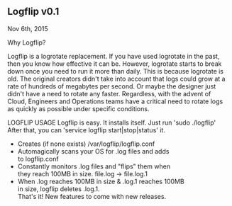 Logflip v0.1
--------

Nov 6th, 2015

Why Logflip? 

Logflip is a logrotate replacement. If you have used logrotate in the past,
then you know how effective it can be. However, logrotate starts to break  
down once you need to run it more than daily. This is because logrotate is 
old. The original creators didn't take into account that logs could grow at
a rate of hundreds of megabytes per second. Or maybe the designer just     
didn't have a need to rotate any faster. Regardless, with the advent of    
Cloud, Engineers and Operations teams have a critical need to rotate logs  
as quickly as possible under specific conditions.                          

LOGFLIP USAGE
Logflip is easy. It installs itself. Just run 'sudo ./logflip'
After that, you can 'service logflip start|stop|status' it.   
- Creates (if none exists) /var/logflip/logflip.conf          
- Automagically scans your OS for .log files and adds         
  to logflip.conf                                             
- Constantly monitors .log files and "flips" them when        
  they reach 100MB in size. file.log -> file.log.1            
- When .log reaches 100MB in size & .log.1 reaches 100MB      
  in size, logflip deletes .log.1.                            
   That's it! New features to come with new releases.        
